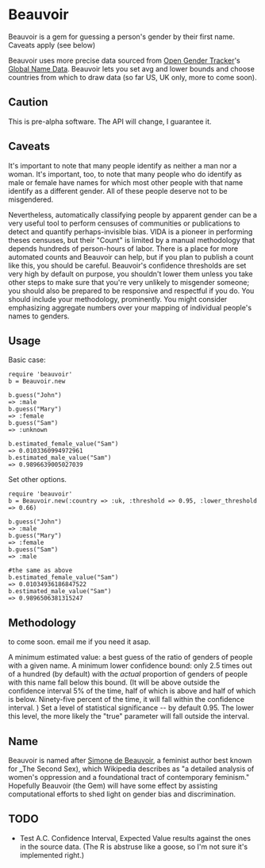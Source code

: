 Beauvoir
========

Beauvoir is a gem for guessing a person's gender by their first name. Caveats apply (see below)

Beauvoir uses more precise data sourced from [Open Gender Tracker](http://opengendertracking.org/)'s [Global Name Data](https://github.com/OpenGenderTracking/globalnamedata). Beauvoir lets you set avg and lower bounds and choose countries from which to draw data (so far US, UK only, more to come soon).

Caution
-------
This is pre-alpha software. The API will change, I guarantee it.

Caveats
-------

It's important to note that many people identify as neither a man nor a woman. It's important, too, to note that many people who do identify as male or female have names for which most other people with that name identify as a different gender. All of these people deserve not to be misgendered.

Nevertheless, automatically classifying people by apparent gender can be a very useful tool to perform censuses of communities or publications to detect and quantify perhaps-invisible bias. VIDA is a pioneer in performing theses censuses, but their \"Count\" is limited by a manual methodology that depends hundreds of person-hours of labor. There is a place for more automated counts and Beauvoir can help, but if you plan to publish a count like this, you should be careful. Beauvoir's confidence thresholds are set very high by default on purpose, you shouldn't lower them unless you take other steps to make sure that you're very unlikely to misgender someone; you should also be prepared to be responsive and respectful if you do. You should include your methodology, prominently. You might consider emphasizing aggregate numbers over your mapping of individual people's names to genders.

Usage
-----

Basic case:
````
require 'beauvoir'
b = Beauvoir.new

b.guess("John")
=> :male
b.guess("Mary")
=> :female
b.guess("Sam")
=> :unknown

b.estimated_female_value("Sam")
=> 0.0103360994972961
b.estimated_male_value("Sam")
=> 0.9896639005027039
````

Set other options.
````
require 'beauvoir'
b = Beauvoir.new(:country => :uk, :threshold => 0.95, :lower_threshold => 0.66)

b.guess("John")
=> :male
b.guess("Mary")
=> :female
b.guess("Sam")
=> :male

#the same as above
b.estimated_female_value("Sam")
=> 0.01034936186847522
b.estimated_male_value("Sam")
=> 0.9896506381315247
````

Methodology
-----------
to come soon. email me if you need it asap.

A minimum estimated value: a best guess of the ratio of genders of people with a given name.
A minimum lower confidence bound: only 2.5 times out of a hundred (by default) with the _actual_ proportion of genders of people with this name fall below this bound. (It will be above outside the confidence interval 5% of the time, half of which is above and half of which is below. Ninety-five percent of the time, it will fall within the confidence interval. )
Set a level of statistical significance -- by default 0.95. The lower this level, the more likely the "true" parameter will fall outside the interval.

Name
----
Beauvoir is named after [Simone de Beauvoir](http://en.wikipedia.org/wiki/Simone_de_Beauvoir), a feminist author best known for _The Second Sex), which Wikipedia describes as "a detailed analysis of women's oppression and a foundational tract of contemporary feminism." Hopefully Beauvoir (the Gem) will have some effect by assisting computational efforts to shed light on gender bias and discrimination.

TODO
----
- Test A.C. Confidence Interval, Expected Value results against the ones in the source data. (The R is abstruse like a goose, so I'm not sure it's implemented right.)